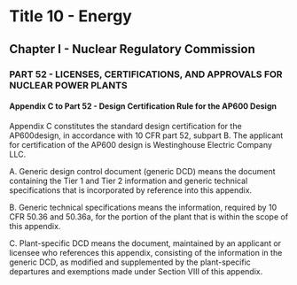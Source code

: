 
# Title 10 - Energy
## Chapter I - Nuclear Regulatory Commission
### PART 52 - LICENSES, CERTIFICATIONS, AND APPROVALS FOR NUCLEAR POWER PLANTS
#### Appendix C to Part 52 - Design Certification Rule for the AP600 Design

Appendix C constitutes the standard design certification for the AP600design, in accordance with 10 CFR part 52, subpart B. The applicant for certification of the AP600 design is Westinghouse Electric Company LLC.

A. Generic design control document (generic DCD) means the document containing the Tier 1 and Tier 2 information and generic technical specifications that is incorporated by reference into this appendix.

B. Generic technical specifications means the information, required by 10 CFR 50.36 and 50.36a, for the portion of the plant that is within the scope of this appendix.

C. Plant-specific DCD means the document, maintained by an applicant or licensee who references this appendix, consisting of the information in the generic DCD, as modified and supplemented by the plant-specific departures and exemptions made under Section VIII of this appendix.
